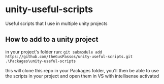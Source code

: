 # unity-useful-scripts
Useful scripts that I use in multiple unity projects

## How to add to a unity project

in your project's folder run:
`git submodule add https://github.com/theGusPassos/unity-useful-scripts.git .\Packages\unity-useful-scripts`

this will clone this repo in your Packages folder, you'll then be able to use the scripts in your project and open them in VS with intellisense activated
